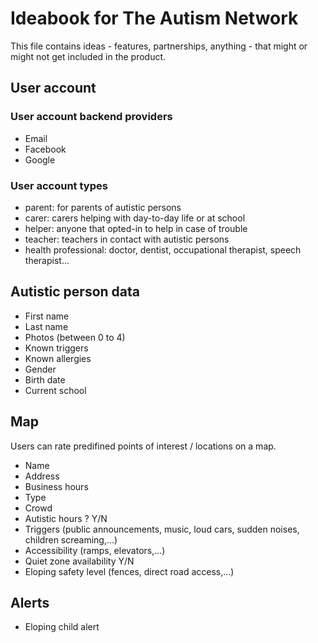 # Ideabook for The Autism Network
This file contains ideas - features, partnerships, anything - that might or might not get included in the product.
## User account
### User account backend providers
- Email
- Facebook
- Google
### User account types
- parent: for parents of autistic persons
- carer: carers helping with day-to-day life or at school
- helper: anyone that opted-in to help in case of trouble
- teacher: teachers in contact with autistic persons
- health professional: doctor, dentist, occupational therapist, speech therapist...
## Autistic person data
- First name
- Last name
- Photos (between 0 to 4)
- Known triggers
- Known allergies
- Gender
- Birth date
- Current school
## Map
Users can rate predifined points of interest / locations on a map.
- Name
- Address
- Business hours
- Type
- Crowd
- Autistic hours ? Y/N
- Triggers (public announcements, music, loud cars, sudden noises, children screaming,...)
- Accessibility (ramps, elevators,...)
- Quiet zone availability Y/N
- Eloping safety level (fences, direct road access,...)
## Alerts
- Eloping child alert